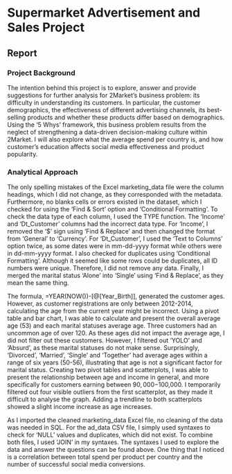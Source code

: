 # Supermarket Advertisement and Sales Project
## Report
### Project Background 
The intention behind this project is to explore, answer and provide suggestions for further analysis for 2Market’s business problem: its difficulty in understanding its customers. In particular, the customer demographics, the effectiveness of different advertising channels, its best-selling products and whether these products differ based on demographics. Using the ‘5 Whys’ framework, this business problem results from the neglect of strengthening a data-driven decision-making culture within 2Market. I will also explore what the average spend per country is, and how customer’s education affects social media effectiveness and product popularity. 

### Analytical Approach
The only spelling mistakes of the Excel marketing_data file were the column headings, which I did not change, as they corresponded with the metadata. Furthermore, no blanks cells or errors existed in the dataset, which I checked for using the ‘Find & Sort’ option and ‘Conditional Formatting’. To check the data type of each column, I used the TYPE function. The ‘Income’ and ‘Dt_Customer’ columns had the incorrect data type. For ‘Income’, I removed the ‘$’ sign using ‘Find & Replace’ and then changed the format from ‘General’ to ‘Currency’. For ‘Dt_Customer’, I used the ‘Text to Columns’ option twice, as some dates were in mm-dd-yyyy format while others were in dd-mm-yyyy format. I also checked for duplicates using ‘Conditional Formatting’. Although it seemed like some rows could be duplicates, all ID numbers were unique. Therefore, I did not remove any data. Finally, I merged the marital status ‘Alone’ into ‘Single’ using ‘Find & Replace’, as they mean the same thing. 

The formula, =YEAR(NOW())-[@[Year_Birth]], generated the customer ages. However, as customer registrations are only between 2012-2014, calculating the age from the current year might be incorrect. Using a pivot table and bar chart, I was able to calculate and present the overall average age (53) and each marital statuses average age. Three customers had an uncommon age of over 120. As these ages did not impact the average age, I did not filter out these customers. However, I filtered out ‘YOLO’ and ‘Absurd’, as these marital statuses do not make sense. Surprisingly, ‘Divorced’, ‘Married’, ‘Single’ and ‘Together’ had average ages within a range of six years (50-56), illustrating that age is not a significant factor for marital status. Creating two pivot tables and scatterplots, I was able to present the relationship between age and income in general, and more specifically for customers earning between $90,000-$100,000. I temporarily filtered out four visible outliers from the first scatterplot, as they made it difficult to analyse the graph. Adding a trendline to both scatterplots showed a slight income increase as age increases. 

As I imported the cleaned marketing_data Excel file, no cleaning of the data was needed in SQL. For the ad_data CSV file, I simply used syntaxes to check for ‘NULL’ values and duplicates, which did not exist. To combine both files, I used ‘JOIN’ in my syntaxes. The syntaxes I used to explore the data and answer the questions can be found above. One thing that I noticed is a correlation between total spend per product per country and the number of successful social media conversions.
